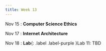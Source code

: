 ```yaml
---
title: Week 13
---
```


Nov 15
: **Computer Science Ethics**
<!--   : \[[videos](https://www.youtube.com/watch?v=hEh_6otWzNs&list=PLr509y092L2_ItskZ_UzAgqlLAUyt8lsx){:target="_blank"}\] \[[slides](https://docs.google.com/presentation/d/1kQFgkOya5f5Wu_m1xU1bkvn9mgitId2v-tZZ7Mv7Qiw/edit?usp=sharing){:target="_blank"}\] -->
  
Nov 17
: **Internet Architecture**
<!--   : \[[videos](https://www.youtube.com/watch?v=FgG4Z-EF2rA&list=PLr509y092L29bsGJRZ9H7dOdsHsmP3_Mg){:target="_blank"}\] \[[slides](https://docs.google.com/presentation/d/1RnyQmG90ca23E154PZ92oua1yY3eiscgaRJldOFGIfg/edit?usp=sharing){:target="_blank"}\] -->

Nov 18
: **Lab**{: .label .label-purple }Lab 11: TBD
<!--   : \[[slides](https://docs.google.com/presentation/d/1jwmbssoMB2YiRlvN5ruEnothRDbr-ZYa/edit){:target="_blank"}\] -->

<!-- 
Sep 4
: **HW**{: .label .label-blue }Released: [HW2: Variables and Types](mimir.com){:target="_blank"} -->

